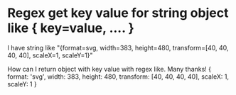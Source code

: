 
# Regex get key value for string object like { key=value, .... }

I have string like
"{format=svg, width=383, height=480, transform=[40, 40, 40, 40], scaleX=1, scaleY=1}"

How can I return object with key value with regex like. Many thanks!
{
  format: 'svg',
  width: 383,
  height: 480,
  transform: [40, 40, 40, 40],
  scaleX: 1,
  scaleY: 1
}


        